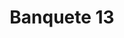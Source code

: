 ---
ref: sol-321-0041
title: "Banquete 13"
author_name: ["CIESA - Norman, Craig & Kummel"]
publisher: ["CIDLA"]
year: "y1966"
origin: ["Portugal"]
formats: ["magazine"]
disciplines: [graphic-design]
tags: ["Banquete"]
layout: artifact
status: ["scan"]
published: false
int_published: false
image_count:
date_added: 2023-06-16
batch:
---